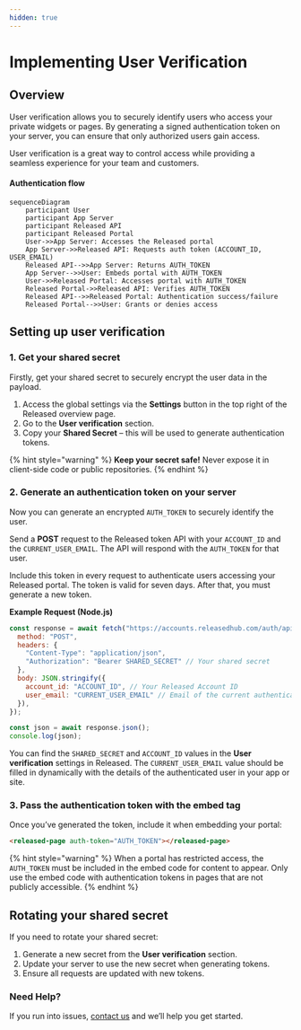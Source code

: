 ```yaml
---
hidden: true
---
```


# Implementing User Verification

## Overview

User verification allows you to securely identify users who access your private widgets or pages.
By generating a signed authentication token on your server, you can ensure that only authorized users gain access.

User verification is a great way to control access while providing a seamless experience for your team and customers.

#### Authentication flow

```mermaid
sequenceDiagram
    participant User
    participant App Server
    participant Released API
    participant Released Portal
    User->>App Server: Accesses the Released portal
    App Server->>Released API: Requests auth token (ACCOUNT_ID, USER_EMAIL)
    Released API-->>App Server: Returns AUTH_TOKEN
    App Server-->>User: Embeds portal with AUTH_TOKEN
    User->>Released Portal: Accesses portal with AUTH_TOKEN
    Released Portal->>Released API: Verifies AUTH_TOKEN
    Released API-->>Released Portal: Authentication success/failure
    Released Portal-->>User: Grants or denies access

```



## Setting up user verification



### 1. Get your shared secret

Firstly, get your shared secret to securely encrypt the user data in the payload.

1. Access the global settings via the **Settings** button in the top right of the Released overview page.&#x20;
2. Go to the **User verification** section.&#x20;
3. Copy your **Shared Secret** – this will be used to generate authentication tokens.

{% hint style="warning" %}
**Keep your secret safe!** Never expose it in client-side code or public repositories.
{% endhint %}

### 2. Generate an authentication token on your server

Now you can generate an encrypted `AUTH_TOKEN` to securely identify the user.

Send a **POST** request to the Released token API with your `ACCOUNT_ID` and the `CURRENT_USER_EMAIL`. The API will respond with the `AUTH_TOKEN` for that user.

Include this token in every request to authenticate users accessing your Released portal. The token is valid for seven days. After that, you must generate a new token.

**Example Request (Node.js)**

```javascript
const response = await fetch("https://accounts.releasedhub.com/auth/api/token", {
  method: "POST",
  headers: {
    "Content-Type": "application/json",
    "Authorization": "Bearer SHARED_SECRET" // Your shared secret
  },
  body: JSON.stringify({
    account_id: "ACCOUNT_ID", // Your Released Account ID 
    user_email: "CURRENT_USER_EMAIL" // Email of the current authenticated user 
  }),
});

const json = await response.json();
console.log(json);
```

You can find the `SHARED_SECRET` and `ACCOUNT_ID` values in the **User verification** settings in Released. The `CURRENT_USER_EMAIL` value should be filled in dynamically with the details of the authenticated user in your app or site.&#x20;

### 3. Pass the authentication token with the embed tag

Once you’ve generated the token, include it when embedding your portal:

```html
<released-page auth-token="AUTH_TOKEN"></released-page>
```

{% hint style="warning" %}
When a portal has restricted access, the `AUTH_TOKEN` must be included in the embed code for content to appear.&#x20;
Only use the embed code with authentication tokens in pages that are not publicly accessible.
{% endhint %}

## Rotating your shared secret

If you need to rotate your shared secret:

1. Generate a new secret from the **User verification** section.
2. Update your server to use the new secret when generating tokens.
3. Ensure all requests are updated with new tokens.

### Need Help? <a href="#need-help" id="need-help"></a>

If you run into issues, [contact us](https://released.so/support) and we’ll help you get started.
